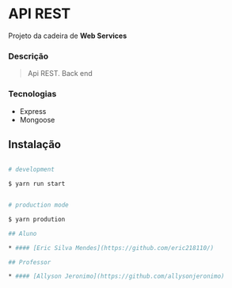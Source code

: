 # API REST

Projeto da cadeira de **Web Services**

### Descrição

> Api REST.
> Back end

### Tecnologias 

* Express
* Mongoose

## Instalação

``` bash

# development

$ yarn run start
````  
````bash

# production mode

$ yarn prodution

## Aluno

* #### [Eric Silva Mendes](https://github.com/eric218110/)

## Professor

* #### [Allyson Jeronimo](https://github.com/allysonjeronimo)
